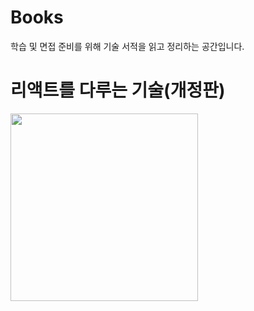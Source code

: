 # Books
학습 및 면접 준비를 위해 기술 서적을 읽고 정리하는 공간입니다. 

# 리액트를 다루는 기술(개정판)

<img width="300" src="https://image.yes24.com/goods/79260300/XL">
